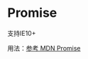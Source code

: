 <h1>Promise</h1>
<p>支持IE10+</p>
<p>用法：<a href="https://developer.mozilla.org/en-US/docs/Web/JavaScript/Reference/Global_Objects/Promise">参考 MDN Promise</a></p>
